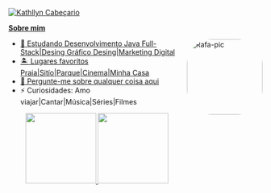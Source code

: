 <div>
<a href=https://www.instagram.com/kathllynleticia/>  
         
![Kathllyn Cabeçario](https://user-images.githubusercontent.com/120657741/208341969-eb7b50a8-365f-4de1-8a3b-817180220ae7.png) 
</div>          
  
**Sobre mim**
  
   <img align="right" alt="Rafa-pic" height="150" style="border-radius:50px;" 
  src="https://user-images.githubusercontent.com/120657741/208341925-29f9cf2e-762c-4723-a024-f72e7b2ae8c4.png"> 
          
- 🌱 Estudando Desenvolvimento Java Full-Stack|Desing Gráfico Desing|Marketing Digital
- 🏝 Lugares favoritos Praia|Sitío|Parque|Cinema|Minha Casa
- 💬 Pergunte-me sobre qualquer coisa [aqui](https://github.com/KathllynLeticia/KathllynLeticia/issues)
- ⚡ Curiosidades: Amo viajar|Cantar|Música|Séries|Filmes
        
 <div align="center">
         
  <a href="https://github.com/kathllynleticia">
 <img height="140em" src="https://github-readme-stats.vercel.app/api?username=kathllynleticia&show_icons=true&theme=radical&include_all_commits=true&count_private=true"/> 
    
  <img height="140em" src="https://github-readme-stats.vercel.app/api/top-langs/?username=kathllynleticia&layout=compact&langs_count=7&theme=radical"/>
</div>

    

  
 
 


                                                                                                                                                  
                                                                                                                                                     
                                                                                                                                                     
   
